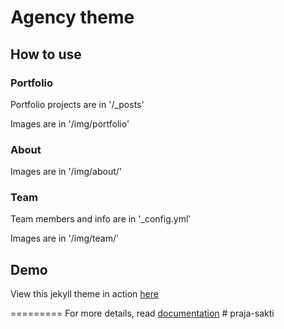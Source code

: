 # Agency theme

## How to use

### Portfolio 

Portfolio projects are in '/_posts'

Images are in '/img/portfolio'

### About

Images are in '/img/about/'

### Team

Team members and info are in '_config.yml'

Images are in '/img/team/'


## Demo

View this jekyll theme in action [here](https://aptanadev.github.io/agency-theme)

=========
For more details, read [documentation](http://jekyllrb.com/)
#   p r a j a - s a k t i  
 